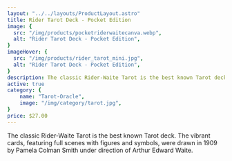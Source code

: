 ```yaml
---
layout: "../../layouts/ProductLayout.astro"
title: Rider Tarot Deck - Pocket Edition
image: {
  src: "/img/products/pocketriderwaitecanva.webp",
  alt: "Rider Tarot Deck - Pocket Edition",
}
imageHover: {
  src: "/img/products/rider_tarot_mini.jpg",
  alt: "Rider Tarot Deck - Pocket Edition",
}
description: The classic Rider-Waite Tarot is the best known Tarot deck.
active: true
category: {
    name: "Tarot-Oracle",
    image: "/img/category/tarot.jpg",
}
price: $27.00
---
```


The classic Rider-Waite Tarot is the best known Tarot deck. The vibrant cards, featuring full scenes with figures and symbols, were drawn in 1909 by Pamela Colman Smith under direction of Arthur Edward Waite.

